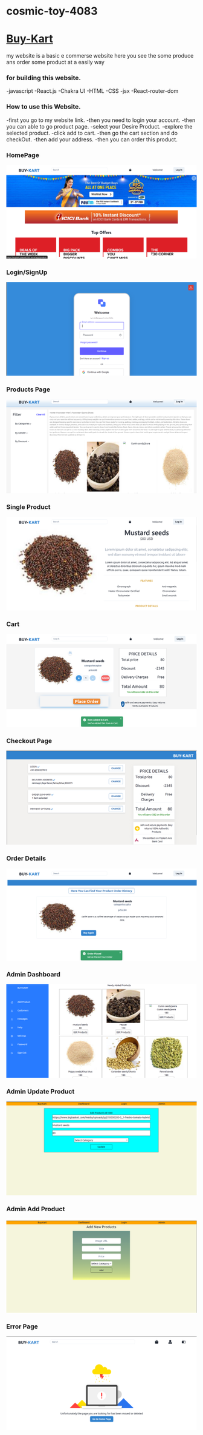 # cosmic-toy-4083
<h1><a href="https://buykart-pawan62003.vercel.app/">Buy-Kart</a></h1>


my website is a basic e commerse website here you see the some produce
ans order some product at a easily way

### for building this website.

-javascript
-React.js
-Chakra UI
-HTML
-CSS
-jsx
-React-router-dom

 ### How to use this Website.
-first you go to my website link.
-then you need to login your account.
-then you can able to go product page.
-select your Desire Product.
-explore the selected product.
-click add to cart.
-then go the cart section and do checkOut.
-then add your address.
-then you can order this product.

<h3>HomePage</h3>
<img src="/public/Images/Homepage.png" alt="homepage"/>
<h3>Login/SignUp </h3>
<img src="/public/Images/login.png" alt="homepage"/>
<h3>Products Page</h3>
<img src="/public/Images/Products.png" alt="homepage"/>
<h3>Single Product</h3>
<img src="/public/Images/singleProduct.png" alt="homepage"/>
<h3>Cart</h3>
<img src="/public/Images/cart.png" alt="homepage"/>
<h3>Checkout Page</h3>
<img src="/public/Images/checkout.png" alt="homepage"/>
<h3>Order Details</h3>
<img src="/public/Images/ordersummary.png" alt="homepage"/>
<h3>Admin Dashboard</h3>
<img src="/public/Images/AdminPanel.png" alt="homepage"/>
<h3>Admin Update Product</h3>
<img src="/public/Images/EditProduct.png" alt="homepage"/>
<h3>Admin Add Product</h3>
<img src="/public/Images/addProduct.png" alt="homepage"/>
<h3>Error Page</h3>
<img src="/public/Images/Error.png" alt="homepage"/>
